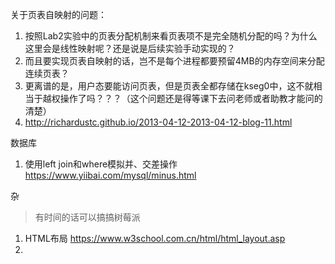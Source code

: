 关于页表自映射的问题：

1. 按照Lab2实验中的页表分配机制来看页表项不是完全随机分配的吗？为什么这里会是线性映射呢？还是说是后续实验手动实现的？
2. 而且要实现页表自映射的话，岂不是每个进程都要预留4MB的内存空间来分配连续页表？
3. 更离谱的是，用户态要能访问页表，但是页表全都存储在kseg0中，这不就相当于越权操作了吗？？？（这个问题还是得等课下去问老师或者助教才能问的清楚）
4. <http://richardustc.github.io/2013-04-12-2013-04-12-blog-11.html>

数据库

1. 使用left join和where模拟并、交差操作<https://www.yiibai.com/mysql/minus.html>

杂

> 有时间的话可以搞搞树莓派

1. HTML布局 https://www.w3school.com.cn/html/html_layout.asp
2. 